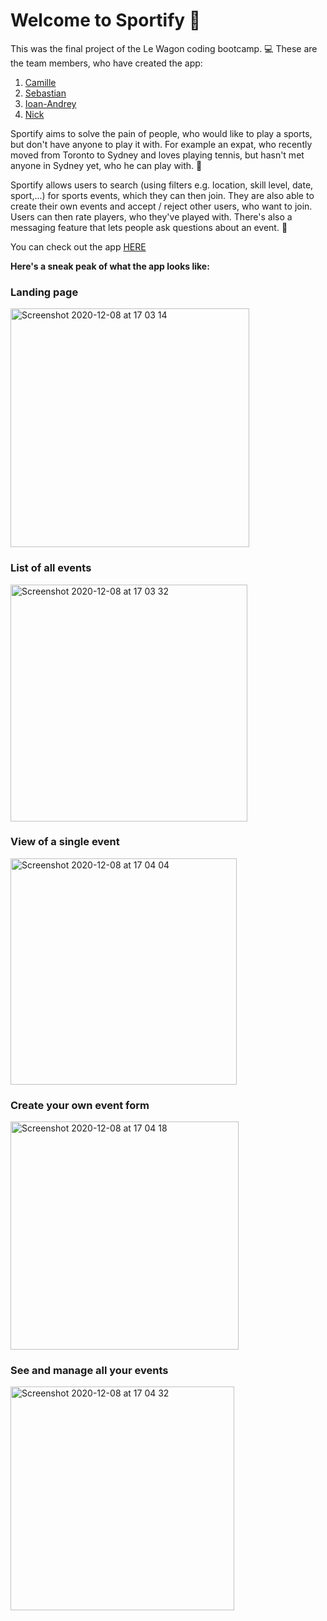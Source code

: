 # Welcome to Sportify 👋

This was the final project of the Le Wagon coding bootcamp. 💻
These are the team members, who have created the app:

1. [Camille](https://github.com/camille-celine)
2. [Sebastian](https://github.com/Sebastianbrd)
3. [Ioan-Andrey](https://github.com/Ioan93Andrei)
4. [Nick](https://github.com/nkhape)


Sportify aims to solve the pain of people, who would like to play a sports, but don't have anyone to play it with. For example an expat, who recently moved from Toronto to Sydney and loves playing tennis, but hasn't met anyone in Sydney yet, who he can play with. 🥎

Sportify allows users to search (using filters e.g. location, skill level, date, sport,...) for sports events, which they can then join. They are also able to create their own events and accept / reject other users, who want to join. Users can then rate players, who they've played with. There's also a messaging feature that lets people ask questions about an event. 🙌

You can check out the app [HERE](https://www.sportify.social)

**Here's a sneak peak of what the app looks like:**


### Landing page
<img width="382" alt="Screenshot 2020-12-08 at 17 03 14" src="https://user-images.githubusercontent.com/37460248/101508623-31d78a00-3978-11eb-99cb-00bb96703a76.png">

### List of all events
<img width="379" alt="Screenshot 2020-12-08 at 17 03 32" src="https://user-images.githubusercontent.com/37460248/101508632-33a14d80-3978-11eb-8807-5bc8c18b46b1.png">

### View of a single event
<img width="362" alt="Screenshot 2020-12-08 at 17 04 04" src="https://user-images.githubusercontent.com/37460248/101508678-40be3c80-3978-11eb-9b85-a25b6bbfe645.png">

### Create your own event form
<img width="365" alt="Screenshot 2020-12-08 at 17 04 18" src="https://user-images.githubusercontent.com/37460248/101508732-559ad000-3978-11eb-99f5-cb1d81da26f4.png">

### See and manage all your events
<img width="358" alt="Screenshot 2020-12-08 at 17 04 32" src="https://user-images.githubusercontent.com/37460248/101508756-5b90b100-3978-11eb-9dc2-4e45f0fd63ce.png">


